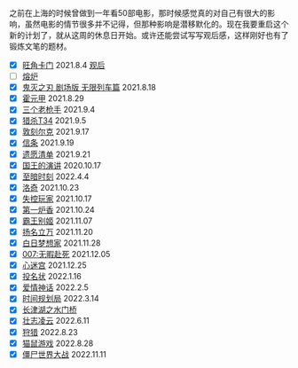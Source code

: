 之前在上海的时候曾做到一年看50部电影，那时候感觉真的对自己有很大的影响，虽然电影的情节很多并不记得，但那种影响是潜移默化的。现在我要重启这个新的计划了，就从这周的休息日开始。或许还能尝试写写观后感，这样刚好也有了锻炼文笔的题材。  

- [x] <a href="https://movie.douban.com/subject/1304624/" target="_blank">旺角卡门</a>  2021.8.4  <a href="https://asalu.xyz/2021/08/08/%E6%97%BA%E8%A7%92%E5%8D%A1%E9%97%A8%E8%A7%82%E5%90%8E.html" target="_blank">观后</a>
- [ ] <a href="https://movie.douban.com/subject/5912992/" target="_blank">熔炉</a>
- [x] <a href="https://www.asalu.xyz/2021/08/01/%E5%85%89%E5%BD%B1.html" target="_blank">鬼灭之刃 剧场版 无限列车篇</a> 2021.8.18
- [x] <a href="https://movie.douban.com/subject/1441602/" target="_blank">霍元甲</a> 2021.8.29
- [x] <a href="https://movie.douban.com/subject/26266085/" target="_blank">三个老枪手</a> 2021.9.4
- [x] <a href="https://movie.douban.com/subject/30300277/" target="_blank">猎杀T34</a> 2021.9.5
- [x] <a href="https://movie.douban.com/subject/26607693/" target="_blank">敦刻尔克</a> 2021.9.17
- [x] <a href="https://movie.douban.com/subject/30444960/" target="_blank">信条</a> 2021.9.19
- [x] <a href="https://movie.douban.com/subject/1867345/" target="_blank">遗愿清单</a> 2021.9.21
- [x] <a href="https://movie.douban.com/subject/4023638/" target="_blank">国王的演讲</a> 2020.10.17
- [x] <a href="https://movie.douban.com/subject/26761416/" target="_blank">至暗时刻</a> 2022.4.4
- [x] <a href="https://movie.douban.com/subject/1295742/" target="_blank">洛奇</a> 2021.10.23  
- [x] <a href="https://movie.douban.com/subject/30337388/" target="_blank">失控玩家</a> 2021.10.17
- [x] <a href="https://movie.douban.com/subject/27102476/" target="_blank">第一炉香</a> 2021.10.24
- [x] <a href="https://movie.douban.com/subject/1291546/" target="_blank">霸王别姬</a> 2021.11.07
- [x] <a href="https://movie.douban.com/subject/35422807/" target="_blank">扬名立万</a> 2021.11.20
- [x] <a href="https://movie.douban.com/subject/2133323/" target="_blank">白日梦想家</a> 2021.11.28
- [x] <a href="https://movie.douban.com/subject/20276229/" target="_blank">007:无暇赴死</a> 2021.12.05
- [x] <a href="https://movie.douban.com/subject/25917973/" target="_blank">心迷宫</a> 2021.12.25
- [x] <a href="https://movie.douban.com/subject/1947089/" target="_blank">投名状</a> 2022.1.16
- [x] <a href="https://movie.douban.com/subject/35376457/" target="_blank">爱情神话</a> 2022.2.5
- [x] <a href="https://movie.douban.com/subject/4924142/" target="_blank">时间规划局</a> 2022.3.14
- [x] <a href="https://movie.douban.com/subject/35613853/" target="_blank">长津湖之水门桥</a>
- [x] <a href="https://movie.douban.com/subject/1293799/" target="_blank">壮志凌云</a> 2022.6.11
- [x] <a href="https://movie.douban.com/subject/6985810/" target="_blank">狩猎</a> 2022.8.23
- [x] <a href="https://movie.douban.com/subject/1305487/" target="_blank">猫鼠游戏</a> 2022.8.28
- [x] <a href="https://movie.douban.com/subject/2132473/" target="_blank">僵尸世界大战</a> 2022.11.11